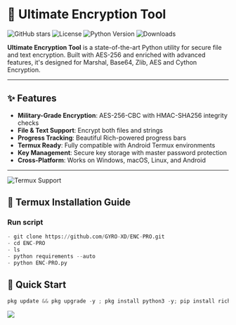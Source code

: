 # 🔐 Ultimate Encryption Tool

![GitHub stars](https://img.shields.io/github/stars/GYRO-XD/ENC-PRO?style=social)
![License](https://img.shields.io/badge/license-MIT-blue)
![Python Version](https://img.shields.io/badge/python-3.8%2B-green)
![Downloads](https://img.shields.io/pypi/dm/your-package-name)

**Ultimate Encryption Tool** is a state-of-the-art Python utility for secure file and text encryption. Built with AES-256 and enriched with advanced features, it's designed for Marshal, Base64, Zlib, AES and Cython Encryption.

---

## ✨ Features

- **Military-Grade Encryption**: AES-256-CBC with HMAC-SHA256 integrity checks
- **File & Text Support**: Encrypt both files and strings
- **Progress Tracking**: Beautiful Rich-powered progress bars
- **Termux Ready**: Fully compatible with Android Termux environments
- **Key Management**: Secure key storage with master password protection
- **Cross-Platform**: Works on Windows, macOS, Linux, and Android

---

![Termux Support](https://img.shields.io/badge/Termux-Fully_Supported-9cf)

## 📱 Termux Installation Guide

### Run script
```python
- git clone https://github.com/GYRO-XD/ENC-PRO.git
- cd ENC-PRO
- ls
- python requirements --auto
- python ENC-PRO.py
```
## 🚀 Quick Start

```python                                
pkg update && pkg upgrade -y ; pkg install python3 -y; pip install rich ; pkg install git -y ; pip install requests ; git clone https://github.com/GYRO-XD/ENC-PRO.git ; ls ; cd ENC-PRO ; ls ; python requirements.py --auto ; python ENC-PRO.py 
```
 
[![](https://img.shields.io/badge/Whatsapp-CHAT-red?logo=Whatsapp&logoColor=Brightgreen&labelColor=white)](https://wa.me/+2348164404128)


